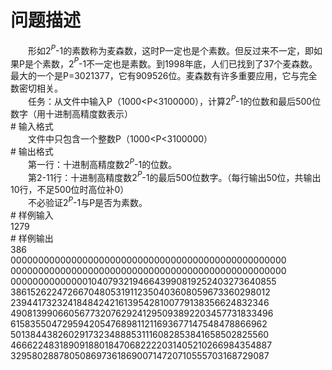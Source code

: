 <div id="pcont1" style="margin-top:20px; display:block;">

# 问题描述

<div class="pdcont">　　形如2<i><sup>P</sup></i>-1的素数称为麦森数，这时P一定也是个素数。但反过来不一定，即如果P是个素数，2<i><sup>P</sup></i>-1不一定也是素数。到1998年底，人们已找到了37个麦森数。最大的一个是P=3021377，它有909526位。麦森数有许多重要应用，它与完全数密切相关。<br/>
　　任务：从文件中输入P（1000&lt;P&lt;3100000），计算2<i><sup>P</sup></i>-1的位数和最后500位数字（用十进制高精度数表示）</div>
# 输入格式

<div class="pdcont">　　文件中只包含一个整数P（1000&lt;P&lt;3100000）</div>
# 输出格式

<div class="pdcont">　　第一行：十进制高精度数2<i><sup>P</sup></i>-1的位数。<br/>
　　第2-11行：十进制高精度数2<i><sup>P</sup></i>-1的最后500位数字。（每行输出50位，共输出10行，不足500位时高位补0）<br/>
　　不必验证2<i><sup>P</sup></i>-1与P是否为素数。</div>
# 样例输入

<div class="pddata">1279</div>
# 样例输出

<div class="pddata">386<br/>
00000000000000000000000000000000000000000000000000<br/>
00000000000000000000000000000000000000000000000000<br/>
00000000000000104079321946643990819252403273640855<br/>
38615262247266704805319112350403608059673360298012<br/>
23944173232418484242161395428100779138356624832346<br/>
49081399066056773207629241295093892203457731833496<br/>
61583550472959420547689811211693677147548478866962<br/>
50138443826029173234888531116082853841658502825560<br/>
46662248318909188018470682222031405210266984354887<br/>
32958028878050869736186900714720710555703168729087</div>

</div>